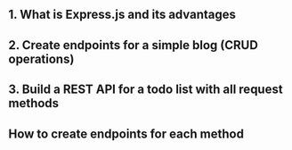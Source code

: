 ## 1. What is Express.js and its advantages




##  2. Create endpoints for a simple blog (CRUD operations)




##  3. Build a REST API for a todo list with all request methods


## How to create endpoints for each method
